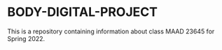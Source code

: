 # BODY-DIGITAL-PROJECT
 
This is a repository containing information about class MAAD 23645 for Spring 2022.